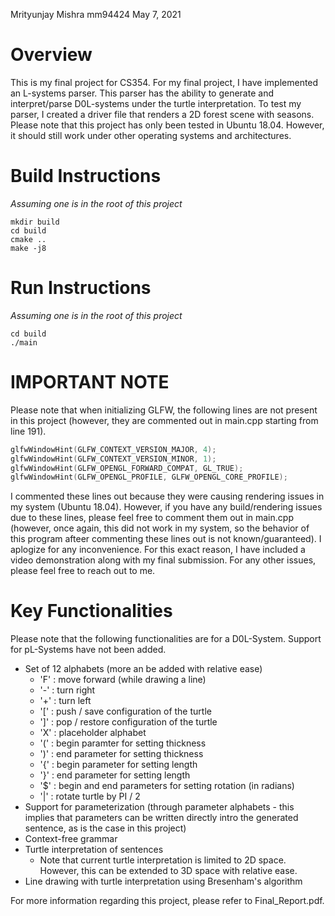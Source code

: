 Mrityunjay Mishra
mm94424
May 7, 2021

# Overview

This is my final project for CS354. For my final project, I have implemented an
L-systems parser. This parser has the ability to generate and interpret/parse
D0L-systems under the turtle interpretation. To test my parser, I created a driver
file that renders a 2D forest scene with seasons. Please note that this project has
only been tested in Ubuntu 18.04. However, it should still work under other
operating systems and architectures. 

# Build Instructions 
_Assuming one is in the root of this project_

```
mkdir build
cd build
cmake ..
make -j8
```

# Run Instructions
_Assuming one is in the root of this project_

```
cd build
./main
```

# IMPORTANT NOTE

Please note that when initializing GLFW, the following lines are not present
in this project (however, they are commented out in main.cpp starting from 
line 191).

```c++
glfwWindowHint(GLFW_CONTEXT_VERSION_MAJOR, 4);
glfwWindowHint(GLFW_CONTEXT_VERSION_MINOR, 1);
glfwWindowHint(GLFW_OPENGL_FORWARD_COMPAT, GL_TRUE);
glfwWindowHint(GLFW_OPENGL_PROFILE, GLFW_OPENGL_CORE_PROFILE);
```

I commented these lines out because they were causing rendering issues in my system
(Ubuntu 18.04). However, if you have any build/rendering issues due to these lines, 
please feel free to comment them out in main.cpp (however, once again, this did not
work in my system, so the behavior of this program afteer commenting these lines out 
is not known/guaranteed). I aplogize for any inconvenience. For this exact reason, I 
have included a video demonstration along with my final submission. For any other 
issues, please feel free to reach out to me. 

# Key Functionalities

Please note that the following functionalities are for a D0L-System. Support for 
pL-Systems have not been added.

* Set of 12 alphabets (more an be added with relative ease)
    * 'F' : move forward (while drawing a line)
    * '-' : turn right
    * '+' : turn left
    * '[' : push / save configuration of the turtle
    * ']' : pop / restore configuration of the turtle
    * 'X' : placeholder alphabet
    * '(' : begin paramter for setting thickness
    * ')' : end parameter for setting thickness
    * '{' : begin parameter for setting length
    * '}' : end parameter for setting length
    * '$' : begin and end parameters for setting rotation (in radians)
    * '|' : rotate turtle by PI / 2
* Support for parameterization (through parameter alphabets - this implies that parameters can be written directly intro the generated sentence, as is the case in this project)
* Context-free grammar
* Turtle interpretation of sentences
    * Note that current turtle interpretation is limited to 2D space. However, this can be extended to 3D space with relative ease. 
* Line drawing with turtle interpretation using Bresenham's algorithm

For more information regarding this project, please refer to Final_Report.pdf.
